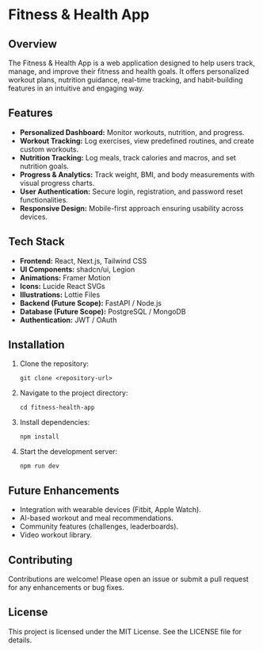 # Fitness & Health App

## Overview
The Fitness & Health App is a web application designed to help users track, manage, and improve their fitness and health goals. It offers personalized workout plans, nutrition guidance, real-time tracking, and habit-building features in an intuitive and engaging way.

## Features
- **Personalized Dashboard:** Monitor workouts, nutrition, and progress.
- **Workout Tracking:** Log exercises, view predefined routines, and create custom workouts.
- **Nutrition Tracking:** Log meals, track calories and macros, and set nutrition goals.
- **Progress & Analytics:** Track weight, BMI, and body measurements with visual progress charts.
- **User Authentication:** Secure login, registration, and password reset functionalities.
- **Responsive Design:** Mobile-first approach ensuring usability across devices.

## Tech Stack
- **Frontend:** React, Next.js, Tailwind CSS
- **UI Components:** shadcn/ui, Legion
- **Animations:** Framer Motion
- **Icons:** Lucide React SVGs
- **Illustrations:** Lottie Files
- **Backend (Future Scope):** FastAPI / Node.js
- **Database (Future Scope):** PostgreSQL / MongoDB
- **Authentication:** JWT / OAuth

## Installation
1. Clone the repository:
   ```
   git clone <repository-url>
   ```
2. Navigate to the project directory:
   ```
   cd fitness-health-app
   ```
3. Install dependencies:
   ```
   npm install
   ```
4. Start the development server:
   ```
   npm run dev
   ```

## Future Enhancements
- Integration with wearable devices (Fitbit, Apple Watch).
- AI-based workout and meal recommendations.
- Community features (challenges, leaderboards).
- Video workout library.

## Contributing
Contributions are welcome! Please open an issue or submit a pull request for any enhancements or bug fixes.

## License
This project is licensed under the MIT License. See the LICENSE file for details.